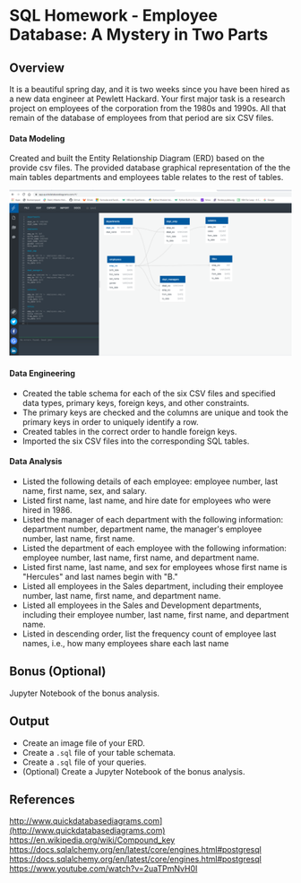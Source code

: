 # SQL Homework - Employee Database: A Mystery in Two Parts

## Overview

It is a beautiful spring day, and it is two weeks since you have been hired as a new data engineer at Pewlett Hackard. Your first major task is a research project on employees of the corporation from the 1980s and 1990s. All that remain of the database of employees from that period are six CSV files.


#### Data Modeling

Created and built the Entity Relationship Diagram (ERD) based on the provide csv files. The provided  database graphical representation of the the main tables departments and employees table relates to the rest of tables. 
 
![ERD_database_diagram.PNG](ERD_database_diagram.PNG)
 
#### Data Engineering

* Created the table schema for each of the six CSV files and specified data types, primary keys, foreign keys, and other constraints.
* The primary keys  are checked and the columns are unique and took the primary keys in order to uniquely identify a row.
* Created tables in the correct order to handle foreign keys.
* Imported the six CSV files into the corresponding SQL tables.  

#### Data Analysis

* Listed the following details of each employee: employee number, last name, first name, sex, and salary.
* Listed first name, last name, and hire date for employees who were hired in 1986.
* Listed the manager of each department with the following information: department number, department name, the manager's employee number, last name, first name.
* Listed the department of each employee with the following information: employee number, last name, first name, and department name.
* Listed first name, last name, and sex for employees whose first name is "Hercules" and last names begin with "B."
* Listed all employees in the Sales department, including their employee number, last name, first name, and department name.
* Listed all employees in the Sales and Development departments, including their employee number, last name, first name, and department name.
* Listed in descending order, list the frequency count of employee last names, i.e., how many employees share each last name


## Bonus (Optional)

Jupyter Notebook of the bonus analysis.

## Output

* Create an image file of your ERD.
* Create a `.sql` file of your table schemata.
* Create a `.sql` file of your queries.
* (Optional) Create a Jupyter Notebook of the bonus analysis.

## References

http://www.quickdatabasediagrams.com](http://www.quickdatabasediagrams.com)
https://en.wikipedia.org/wiki/Compound_key
https://docs.sqlalchemy.org/en/latest/core/engines.html#postgresql
https://docs.sqlalchemy.org/en/latest/core/engines.html#postgresql
https://www.youtube.com/watch?v=2uaTPmNvH0I
